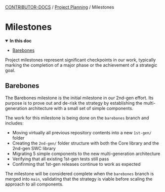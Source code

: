 <!-- Generated breadcrumbs - DO NOT EDIT -->

[CONTRIBUTOR-DOCS](../../README.md) / [Project Planning](../README.md) / Milestones

<!-- Document title (editable) -->

# Milestones

<!-- Generated TOC - DO NOT EDIT -->

<details open>
<summary><strong>In this doc</strong></summary>

- [Barebones](#barebones)

</details>

<!-- Document content (editable) -->

Project milestones represent significant checkpoints in our work, typically marking the completion of a major phase or the achievement of a strategic goal.

## Barebones

The Barebones milestone is the initial milestone in our 2nd-gen effort. Its purpose is to prove out and de-risk the strategy by establishing the multi-generation architecture with a small set of simple components.

The work for this milestone is being done on the `barebones` branch and includes:

- Moving virtually all previous repository contents into a new `1st-gen/` folder
- Creating the `2nd-gen/` folder structure with both the Core library and the 2nd-gen SWC library
- Migrating 5 simple components to the new multi-generation architecture
- Verifying that all existing 1st-gen tests still pass
- Confirming that 1st-gen releases continue to work as expected

The milestone will be considered complete when the `barebones` branch is merged into `main`, validating that the strategy is viable before scaling the approach to all components.
